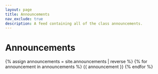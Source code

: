```yaml
---
layout: page
title: Announcements
nav_exclude: true
description: A feed containing all of the class announcements.
---
```


# Announcements

<!--Announcements are stored in the `_announcements` directory and rendered according to the layout file, `_layouts/announcement.html`.-->

{% assign announcements = site.announcements | reverse %}
{% for announcement in announcements %}
{{ announcement }}
{% endfor %}
